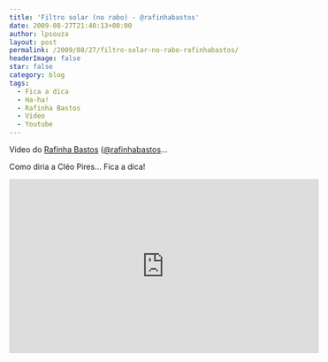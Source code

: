 ```yaml
---
title: 'Filtro solar (no rabo) - @rafinhabastos'
date: 2009-08-27T21:40:13+00:00
author: lpsouza
layout: post
permalink: /2009/08/27/filtro-solar-no-rabo-rafinhabastos/
headerImage: false
star: false
category: blog
tags:
  - Fica a dica
  - Ha-ha!
  - Rafinha Bastos
  - Video
  - Youtube
---
```

Video do [Rafinha Bastos](http://www.youtube.com/user/rafinhabastos) ([@rafinhabastos](http://twitter.com/rafinhabastos)...

Como diria a Cléo Pires... Fica a dica!

<iframe width="560" height="315" src="https://www.youtube.com/embed/SQhFw5Me-8I?rel=0" frameborder="0" allow="autoplay; encrypted-media" allowfullscreen></iframe>

